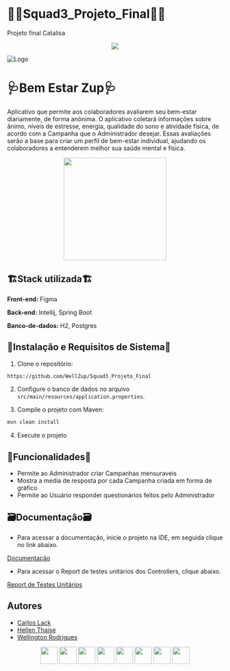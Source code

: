 # 🧑‍💻Squad3_Projeto_Final🧑‍💻
Projeto final Catalisa

<p align="center">
<img src="https://img.shields.io/badge/Status-Projeto_Finalizado-red"></p>



![Logo](https://encrypted-tbn0.gstatic.com/images?q=tbn:ANd9GcQseMBk78B9iAy2Ps39t6X_2t1XIXxrLLbFZnDomlFxxOi9Bqa6LBiqIc5M8j4MaADBceI&usqp=CAU)


# 🩺Bem Estar Zup🩺

Aplicativo que permite aos colaboradores avaliarem seu
bem-estar diariamente, de forma anônima.
O aplicativo coletará informações sobre ânimo, níveis de estresse, energia, qualidade do
sono e atividade física, de acordo com a Campanha que o Administrador desejar. Essas avaliações serão a base para criar um perfil de bem-estar
individual, ajudando os colaboradores a entenderem melhor sua saúde mental e física.


<p align="center">
<img  loading="lazy" src="https://tse1.mm.bing.net/th/id/OIG.lqoeWTMfkBQXqiJMyyry?pid=ImgGn"  width="240" heigth="240" /></p>


## 🏗️Stack utilizada🏗️

**Front-end:** Figma

**Back-end:** Intellij, Spring Boot

**Banco-de-dados:** H2, Postgres


## 📀Instalação e Requisitos de Sistema📀

1. Clone o repositório:

```bash
https://github.com/WellZup/Squad3_Projeto_Final
```

2. Configure o banco de dados no arquivo `src/main/resources/application.properties`.

3. Compile o projeto com Maven:
```bash
mvn clean install
```

4. Execute o projeto


## 📱Funcionalidades📱

- Permite ao Administrador criar Campanhas mensuraveis
- Mostra a media de resposta por cada Campanha criada em forma de gráfico
- Permite ao Usuário responder questionários feitos pelo Administrador
  


## 🗃️Documentação🗃️

- Para acessar a documentação, inicie o projeto na IDE, em seguida clique no link abaixo.

[Documentação](http://localhost:8080/swagger-ui/index.html#/)

- Para acessar o Report de testes unitários dos Controllers, clique abaixo.

[Report de Testes Unitários](https://htmlpreview.github.io/?https://github.com/WellZup/Squad3_Projeto_Final/blob/main/htmlReport_Testes_ProjetoFinal/index.html)


## Autores

- [Carlos Lack](https://www.linkedin.com/in/calj82/)
- [Hellen Thaise](https://www.linkedin.com/in/hellenthaise/)
- [Wellington Rodrigues](https://www.linkedin.com/in/wellington-rodrigues-de-oliveira-%E2%99%BF-35023181/)





<p align="center">
<img loading="lazy" src="https://cdn.jsdelivr.net/gh/devicons/devicon/icons/git/git-original.svg" width="40" height="40"/> <img src="https://cdn.jsdelivr.net/gh/devicons/devicon/icons/java/java-original.svg" width="40" height="40" /> 
<img loading="lazy" src="https://cdn.jsdelivr.net/gh/devicons/devicon/icons/oracle/oracle-original.svg" width="40" heigth="40" />  
<img loading="lazy" src="https://cdn.jsdelivr.net/gh/devicons/devicon/icons/intellij/intellij-original.svg" width="40" heigth="40" />
<img loading="lazy" src="https://cdn.jsdelivr.net/gh/devicons/devicon/icons/postgresql/postgresql-original.svg" width="40" heigth="40" />
<img loading="lazy" src="https://cdn.jsdelivr.net/gh/devicons/devicon/icons/spring/spring-original-wordmark.svg" width="40" heigth="40" />
<img loading="lazy" src="https://cdn.jsdelivr.net/gh/devicons/devicon/icons/figma/figma-original.svg" width="40" heigth="40" />
<img loading="lazy" src="https://cdn.jsdelivr.net/gh/devicons/devicon/icons/docker/docker-plain-wordmark.svg" width="40" heigth="40" /></p>
